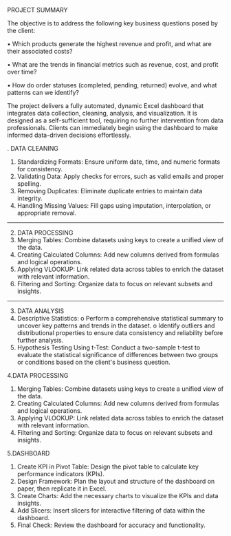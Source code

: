 PROJECT SUMMARY

The objective is to address the following key business questions posed by the client:

•	Which products generate the highest revenue and profit, and what are their associated costs?

•	What are the trends in financial metrics such as revenue, cost, and profit over time?

•	How do order statuses (completed, pending, returned) evolve, and what patterns can we identify?

The project delivers a fully automated, dynamic Excel dashboard that integrates data collection, cleaning, analysis, and visualization. It is designed as a self-sufficient tool, requiring no further intervention from data professionals. Clients can immediately begin using the dashboard to make informed data-driven decisions effortlessly.

. DATA CLEANING
1.	Standardizing Formats: Ensure uniform date, time, and numeric formats for consistency.
2.	Validating Data: Apply checks for errors, such as valid emails and proper spelling.
3.	Removing Duplicates: Eliminate duplicate entries to maintain data integrity.
4.	Handling Missing Values: Fill gaps using imputation, interpolation, or appropriate removal.
________________________________________
2. DATA PROCESSING
1.	Merging Tables: Combine datasets using keys to create a unified view of the data.
2.	Creating Calculated Columns: Add new columns derived from formulas and logical operations.
3.	Applying VLOOKUP: Link related data across tables to enrich the dataset with relevant information.
4.	Filtering and Sorting: Organize data to focus on relevant subsets and insights.
________________________________________
3. DATA ANALYSIS
1.	Descriptive Statistics:
o	Perform a comprehensive statistical summary to uncover key patterns and trends in the dataset.
o	Identify outliers and distributional properties to ensure data consistency and reliability before further analysis.
2.	Hypothesis Testing Using t-Test: Conduct a two-sample t-test to evaluate the statistical significance of differences between two groups or conditions based on the client's business question.

4.DATA PROCESSING
1.	Merging Tables: Combine datasets using keys to create a unified view of the data.
2.	Creating Calculated Columns: Add new columns derived from formulas and logical operations.
3.	Applying VLOOKUP: Link related data across tables to enrich the dataset with relevant information.
4.	Filtering and Sorting: Organize data to focus on relevant subsets and insights.


5.DASHBOARD
1.	Create KPI in Pivot Table: Design the pivot table to calculate key performance indicators (KPIs).
2.	Design Framework: Plan the layout and structure of the dashboard on paper, then replicate it in Excel.
3.	Create Charts: Add the necessary charts to visualize the KPIs and data insights.
4.	Add Slicers: Insert slicers for interactive filtering of data within the dashboard.
5.	Final Check: Review the dashboard for accuracy and functionality.
